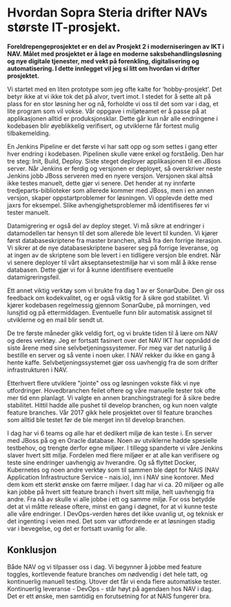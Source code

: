 # Hvordan Sopra Steria drifter NAVs største IT-prosjekt. 

**Foreldrepengeprosjektet er en del av Prosjekt 2 i moderniseringen av IKT i NAV. Målet med prosjektet er å lage en moderne saksbehandlingsløsning og nye digitale tjenester, med vekt på forenkling, digitalisering og automatisering. I dette innlegget vil jeg si litt om hvordan vi drifter prosjektet.**

Vi startet med en liten prototype som jeg ofte kalte for ’hobby-prosjekt’. Det betyr ikke at vi ikke tok det på alvor, tvert imot. I stedet for å sette alt på plass for en stor løsning her og nå, forholdte vi oss til det som var i dag, et lite program som vil vokse. Vår oppgave i miljøteamet er å passe på at applikasjonen alltid er produksjonsklar. Dette går kun når alle endringene i kodebasen blir øyeblikkelig verifisert, og utviklerne får fortest mulig tilbakemelding.

En Jenkins Pipeline er det første vi har satt opp og som settes i gang etter hver endring i kodebasen. Pipelinen skulle være enkel og forståelig. Den har tre steg: Init, Build, Deploy. Siste steget deployer applikasjonen til en JBoss server. Når Jenkins er ferdig og versjonen er deployet, så overskriver neste Jenkins jobb JBoss serveren med en nyere versjon. Versjonen skal altså ikke testes manuelt, dette gjør vi senere. Det hender at ny innførte tredjeparts-biblioteker som allerede kommer med JBoss, men i en annen versjon, skaper oppstartproblemer for løsningen. Vi opplevde dette med jaxrs for eksempel. Slike avhengighetsproblemer må identifiseres før vi tester manuelt. 

Datamigrering er også del av deploy steget. Vi må sikre at endringer i datamodellen tar hensyn til det som allerede ble levert til kunden. Vi kjører først databaseskriptene fra master branchen, altså fra den forrige iterasjon. Vi sikrer at de nye databaseskriptene baserer seg på forrige leveranse, og at ingen av de skriptene som ble levert i en tidligere versjon ble endret. Når vi senere deployer til vårt akseptansetestmiljø har vi som mål å ikke rense databasen. Dette gjør vi for å kunne identifisere eventuelle datamigreringsfeil.

Ett annet viktig verktøy som vi brukte fra dag 1 av er SonarQube. Den gir oss feedback om kodekvalitet, og er også viktig for å sikre god stabilitet. Vi kjører kodebasen regelmessig gjennom SonarQube, på morningen, ved lunsjtid og på ettermiddagen. Eventuelle funn blir automatisk assignet til utviklerne og en mail blir sendt ut.

De tre første måneder gikk veldig fort, og vi brukte tiden til å lære om NAV og deres verktøy. Jeg er fortsatt fasinert over det NAV IKT har oppnådd de siste årene med sine selvbetjeningssystemer. For meg var det naturlig å bestille en server og så vente i noen uker. I NAV rekker du ikke en gang å hente kaffe. Selvbetjeningssystemet gjør oss uavhengig fra de som drifter infrastrukturen i NAV.

Etterhvert flere utviklere "jointe" oss og løsningen vokste fikk vi nye utfordringer. Hovedbranchen feilet oftere og våre manuelle tester tok ofte mer tid enn planlagt. Vi valgte en annen branchingstrategi for å sikre bedre stabilitet. Hittil hadde alle pushet til develop branchen, og kun noen valgte feature branches. Vår 2017 gikk hele prosjektet over til feature branches som alltid ble testet før de ble merget inn til develop branchen.

I dag har vi 6 teams og alle har et dedikert miljø de kan teste i. En server med JBoss på og en Oracle database. Noen av utviklerne hadde spesielle testbehov, og trengte derfor egne miljøer. I tillegg spanderte vi våre Jenkins slaver hvert sitt miljø. Fordelen med flere miljøer er at alle kan verifisere og teste sine endringer uavhengig av hverandre. 
Og så flyttet Docker, Kubernetes og noen andre verktøy som til sammen ble døpt for NAIS (NAV Application Infrastructure Service - nais.io), inn i NAV sine kontorer. Med dem kom ett sterkt ønske om færre miljøer. I dag har vi ca. 20 miljøer og alle kan jobbe på hvert sitt feature branch i hvert sitt miljø, helt uavhengig fra andre. Fra nå av skulle vi alle jobbe i ett og samme miljø. For oss betydde det at vi måtte release oftere, minst en gang i døgnet, for at vi kunne teste alle våre endringer. I DevOps-verden høres det ikke uvanlig ut, og teknisk er det ingenting i veien med. Det som var utfordrende er at løsningen stadig var i bevegelse, og det er fortsatt uvanlig for alle. 

## Konklusjon

Både NAV og vi tilpasser oss i dag. Vi begynner å jobbe med feature toggles, kortlevende feature branches om nødvendig i det hele tatt, og kontinuerlig manuell testing. Utover det får vi enda flere automatiske tester. Kontinuerlig leveranse - DevOps - står høyt på agendaen hos NAV i dag. Det er ett ønske, men samtidig en forutsetning for at NAIS fungerer bra.
